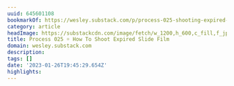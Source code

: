 ```yaml
---
uuid: 645601108
bookmarkOf: https://wesley.substack.com/p/process-025-shooting-expired-slide
category: article
headImage: https://substackcdn.com/image/fetch/w_1200,h_600,c_fill,f_jpg,q_auto:good,fl_progressive:steep,g_auto/https%3A%2F%2Fbucketeer-e05bbc84-baa3-437e-9518-adb32be77984.s3.amazonaws.com%2Fpublic%2Fimages%2F2e32ad02-2c0a-43ba-bbc4-9f29bbb25905_1456x1048.jpeg
title: Process 025 ☼ How To Shoot Expired Slide Film
domain: wesley.substack.com
description:
tags: []
date: '2023-01-26T19:45:29.654Z'
highlights:
---
```




